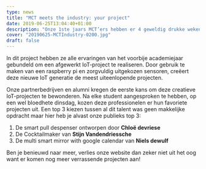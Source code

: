 ```yaml
---
type: news
title: "MCT meets the industry: your project"
date: 2019-06-25T13:04:40+01:00
description: "Onze 1ste jaars MCT’ers hebben er 4 geweldig drukke weken op zitten. Een jaar lang hebben ze het beste van zichzelf gegeven tijdens de les en onlangs kregen ze eindelijk de opdracht hun eerste project uit te werken. "
cover: "20190625-MCTIndustry-0200.jpg"
draft: false
---
```


In dit project hebben ze alle ervaringen van het voorbije academiejaar gebundeld om een afgewerkt IoT-project te realiseren. Door gebruik te maken van een raspberry pi en zorgvuldig uitgekozen sensoren, creëert deze nieuwe IoT generatie de meest uiteenlopende projecten.

Onze partnerbedrijven en alumni kregen de eerste kans om deze creatieve IoT-projecten te bewonderen. Na elke student aangesproken te hebben, op een wel bloedhete dinsdag, kozen deze professionelen er hun favoriete projecten uit. Een top 3 kiezen tussen al dit talent was geen makkelijke opdracht maar hier heb je alvast onze publieks top 3:

1. De smart pull despenser ontworpen door **Chloë devriese**
2. De Cocktailmaker van **Stijn Vandendriessche**
3. De multi smart mirror with google calendar van **Niels dewulf**

Ben je benieuwd naar meer, verlies onze website dan zeker niet uit het oog want er komen nog meer verrassende projecten aan!
